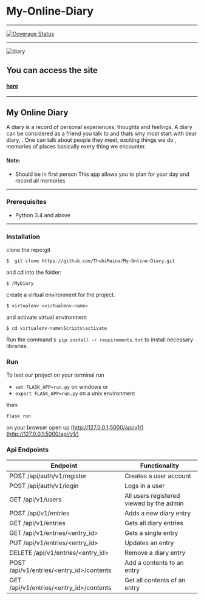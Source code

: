 # My-Online-Diary
___
[![Coverage Status](https://coveralls.io/repos/github/ThubiMaina/My-Online-Diary/badge.svg?branch=master)](https://coveralls.io/github/ThubiMaina/My-Online-Diary?branch=master)
___
![diary](https://user-images.githubusercontent.com/31989539/42674910-477c815c-867a-11e8-9241-3c76d5978f7a.jpg)

## You can access the site 
#### [here](https://thubimaina.github.io/My-Online-Diary/)


___

## My Online Diary

A diary is a record of personal experiences, thoughts and feelings. A diary can be considered as a friend you talk to and thats why most start with dear diary, . One can talk about people they meet, exciting things we do , memories of places basically every thing we encounter.
#### Note:
* Should be in first person
This app allows you to plan for your day and record all memories
___
### Prerequisites

* Python 3.4 and above
____

### Installation

clone the repo:git
```
$  git clone https://github.com/ThubiMaina/My-Online-Diary.git
```
and cd into the folder:
```
$ /MyDiary
```
create a virtual environment for the project.
```
$ virtualenv <virtualenv-name>
```
and activate virtual environment
```
$ cd virtualenv-name\Scripts\activate
```

Run the command `$ pip install -r requirements.txt` to install necessary libraries.

### Run 

To test our project on your terminal run 

* ```set FLASK_APP=run.py``` on windows
or
* ```export FLASK_APP=run.py``` on a unix environment

then

``` flask run ```

on your browser open up [http://127.0.0.1:5000/api/v1/](http://127.0.0.1:5000/api/v1/)

### Api Endpoints

| Endpoint | Functionality |
| -------- | ------------- |
| POST /api/auth/v1/register | Creates a user account |
| POST /api/auth/v1/login | Logs in a user |
| GET /api/v1/users | All users registered viewed by the admin |
| POST /api/v1/entries  | Adds a new diary entry |
| GET /api/v1/entries  | Gets all  diary entries |
| GET /api/v1/entries/<entry_id>  | Gets a single entry |
| PUT /api/v1/entries/<entry_id> | Updates an entry |
| DELETE /api/v1/entries/<entry_id> | Remove a diary entry |
| POST /api/v1/entries/<entry_id>/contents | Add a contents to an entry |
| GET /api/v1/entries/<entry_id>/contents | Get all contents of an entry |
